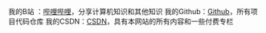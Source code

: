 我的B站 ：[哔哩哔哩](https://space.bilibili.com/1214923955)，分享计算机知识和其他知识
我的Github：[Github](https://github.com/LiuZhehao666)，所有项目代码仓库
我的CSDN：[CSDN](https://blog.csdn.net/m0_74012934?type=blog)，具有本网站的所有内容和一些付费专栏